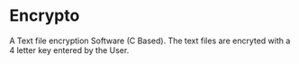 # Encrypto
A Text file encryption Software (C Based).
The text files are encryted with a 4 letter key entered by the User.
